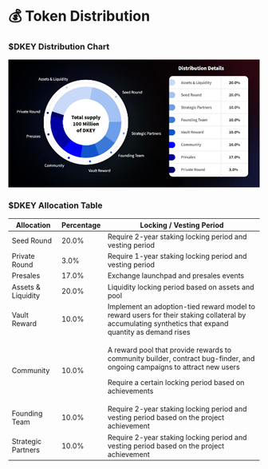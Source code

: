 # 💰 Token Distribution

### $DKEY Distribution Chart &#x20;

![](../.gitbook/assets/DKEY-distribution-chart.JPG)

### $DKEY Allocation Table

| Allocation         | Percentage | Locking / Vesting Period                                                                                                                                                                             |
| ------------------ | ---------- | ---------------------------------------------------------------------------------------------------------------------------------------------------------------------------------------------------- |
| Seed Round         | 20.0%      | Require 2-year staking locking period and vesting period                                                                                                                                             |
| Private Round      | 3.0%       | Require 1-year staking locking period and vesting period                                                                                                                                             |
| Presales           | 17.0%      | Exchange launchpad and presales events                                                                                                                                                               |
| Assets & Liquidity | 20.0%      | Liquidity locking period based on assets and pool                                                                                                                                                    |
| Vault Reward       | 10.0%      | Implement an adoption-tied reward model to reward users for their staking collateral by accumulating synthetics that expand quantity as demand rises                                                 |
| Community          | 10.0%      | <p>A reward pool that provide rewards to community builder, contract bug-finder, and ongoing campaigns to attract new users </p><p></p><p>Require a certain locking period based on achievements</p> |
| Founding Team      | 10.0%      | Require 2-year staking locking period and vesting period based on the project achievement                                                                                                            |
| Strategic Partners | 10.0%      | Require 2-year staking locking period and vesting period based on the project achievement                                                                                                            |



